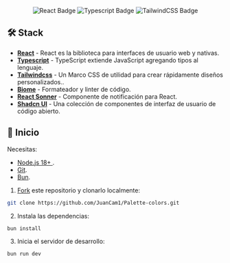 

<div align="center">

![React Badge](https://img.shields.io/badge/React-20232A?logo=react&logoColor=61DAFB&style=flat)
![Typescript Badge](https://img.shields.io/badge/Typescript-20232A?logo=typescript&logoColor=3178C6&style=flat)
![TailwindCSS Badge](https://img.shields.io/badge/Tailwind_CSS-20232A?logo=tailwind-css&logoColor=38B2AC&style=flat)

</div>

## 🛠️ Stack

- [**React**](https://es.react.dev/) - React es la biblioteca para interfaces de usuario web y nativas.
- [**Typescript**](https://www.typescriptlang.org/) - TypeScript extiende JavaScript agregando tipos al lenguaje.
- [**Tailwindcss**](https://tailwindcss.com/) - Un Marco CSS de utilidad para crear rápidamente diseños personalizados..
- [**Biome**](https://biomejs.dev/) - Formateador y linter de código.
- [**React Sonner**](https://sonner.emilkowal.ski/) - Componente de notificación para React.
- [**Shadcn UI**](https://ui.shadcn.com/) - Una colección de componentes de interfaz de usuario de código abierto.


## 🚀 Inicio

Necesitas:

- [Node.js 18+ ](https://nodejs.org/en/).
- [Git](https://git-scm.com/).
- [Bun](https://bun.sh/).

1. [Fork](https://github.com/pheralb/svgl/fork) este repositorio y clonarlo localmente:

```bash
git clone https://github.com/JuanCam1/Palette-colors.git
```

2. Instala las dependencias:

```bash
bun install
```

3. Inicia el servidor de desarrollo:

```bash
bun run dev
```